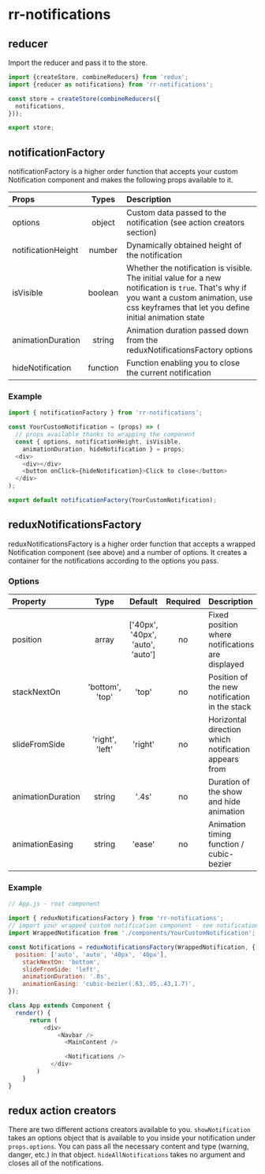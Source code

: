 # rr-notifications

## reducer

Import the reducer and pass it to the store.

``` javascript
import {createStore, combineReducers} from 'redux';
import {reducer as notifications} from 'rr-notifications';

const store = createStore(combineReducers({
  notifications,
}));

export store;
```

## notificationFactory

notificationFactory is a higher order function that accepts your custom Notification component and makes the following props available to it.

Props | Types | Description
:-----|:-----:|:-----------
options | object | Custom data passed to the notification (see action creators section)
notificationHeight | number | Dynamically obtained height of the notification
isVisible | boolean | Whether the notification is visible. The initial value for a new notification is `true`. That's why if you want a custom animation, use css keyframes that let you define initial animation state
animationDuration | string | Animation duration passed down from the reduxNotificationsFactory options
hideNotification | function | Function enabling you to close the current notification

### Example

```js
import { notificationFactory } from 'rr-notifications';

const YourCustomNotification = (props) => (
  // props available thanks to wrapping the component
  const { options, notificationHeight, isVisible,
    animationDuration, hideNotification } = props;
  <div>
    <div></div>
    <button onClick={hideNotification}>Click to close</button>
  </div>
);

export default notificationFactory(YourCustomNotification);
```


## reduxNotificationsFactory


reduxNotificationsFactory is a higher order function that accepts a wrapped Notification component (see above) and a number of options. It creates a container for the notifications according to the options you pass.

### Options

Property    | Type   | Default   | Required | Description
:-----------|:------:|:---------:|:--------:|:----------------------------------------
position | array | ['40px', '40px', 'auto', 'auto'] | no | Fixed position where notifications are displayed
stackNextOn | 'bottom', 'top' | 'top' | no | Position of the new notification in the stack
slideFromSide | 'right', 'left' | 'right' | no | Horizontal direction which notification appears from
animationDuration | string | '.4s' | no | Duration of the show and hide animation
animationEasing | string | 'ease' | no | Animation timing function / cubic-bezier

### Example

```js
// App.js - root component

import { reduxNotificationsFactory } from 'rr-notifications';
// import your wrapped custom notification component - see notificationFactory section
import WrappedNotification from './components/YourCustomNotification';

const Notifications = reduxNotificationsFactory(WrappedNotification, {
  position: ['auto', 'auto', '40px', '40px'],
    stackNextOn: 'bottom',
    slideFromSide: 'left',
    animationDuration: '.8s',
    animationEasing: 'cubic-bezier(.63,.05,.43,1.7)',
});

class App extends Component {
  render() {
      return (
          <div>
              <Navbar />
                <MainContent />

                <Notifications />
            </div>
        )
    }
}

```

## redux action creators

There are two different actions creators available to you. `showNotification` takes an options object that is available to you inside your notification under `props.options`. You can pass all the necessary content and type (warning, danger, etc.) in that object. `hideAllNotifications` takes no argument and closes all of the notifications.